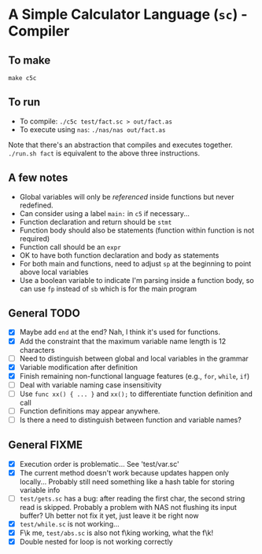 # A Simple Calculator Language (`sc`) - Compiler

## To make

`make c5c`

## To run

- To compile: `./c5c test/fact.sc > out/fact.as`
- To execute using `nas`: `./nas/nas out/fact.as`

Note that there's an abstraction that compiles and executes together. `./run.sh fact` is equivalent to the above three instructions.

## A few notes

- Global variables will only be *referenced* inside functions but never redefined.
- Can consider using a label `main:` in `c5` if necessary...
- Function declaration and return should be `stmt`
- Function body should also be statements (function within function is not required)
- Function call should be an `expr`
- OK to have both function declaration and body as statements 
- For both main and functions, need to adjust `sp` at the beginning to point above local variables
- Use a boolean variable to indicate I'm parsing inside a function body, so can use `fp` instead of `sb` which is for the main program

## General TODO

- [x] Maybe add `end` at the end? Nah, I think it's used for functions.
- [x] Add the constraint that the maximum variable name length is 12 characters
- [ ] Need to distinguish between global and local variables in the grammar
- [x] Variable modification after definition
- [x] Finish remaining non-functional language features (e.g., `for`, `while`, `if`)
- [ ] Deal with variable naming case insensitivity
- [ ] Use `func xx() { ... }` and `xx();` to differentiate function definition and call
- [ ] Function definitions may appear anywhere.
- [ ] Is there a need to distinguish between function and variable names?

## General FIXME

- [x] Execution order is problematic... See 'test/var.sc'
- [x] The current method doesn't work because updates happen only locally... Probably still need something like a hash table for storing variable info
- [ ] `test/gets.sc` has a bug: after reading the first char, the second string read is skipped. Probably a problem with NAS not flushing its input buffer? Uh better not fix it yet, just leave it be right now
- [x] `test/while.sc` is not working...
- [x] F\\k me, `test/abs.sc` is also not f\\king working, what the f\\k!
- [x] Double nested for loop is not working correctly
